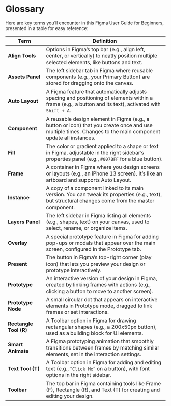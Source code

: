 # Glossary

Here are key terms you’ll encounter in this Figma User Guide for Beginners, presented in a table for easy reference:

| Term              | Definition                                                                                          |
|-------------------|-----------------------------------------------------------------------------------------------------|
| **Align Tools**   | Options in Figma’s top bar (e.g., align left, center, or vertically) to neatly position multiple selected elements, like buttons and text. |
| **Assets Panel**  | The left sidebar tab in Figma where reusable components (e.g., your Primary Button) are stored for dragging onto the canvas. |
| **Auto Layout**   | A Figma feature that automatically adjusts spacing and positioning of elements within a frame (e.g., a button and its text), activated with `Shift + A`. |
| **Component**     | A reusable design element in Figma (e.g., a button or icon) that you create once and use multiple times. Changes to the main component update all instances. |
| **Fill**          | The color or gradient applied to a shape or text in Figma, adjustable in the right sidebar’s properties panel (e.g., `#007BFF` for a blue button). |
| **Frame**         | A container in Figma where you design screens or layouts (e.g., an iPhone 13 screen). It’s like an artboard and supports Auto Layout. |
| **Instance**      | A copy of a component linked to its main version. You can tweak its properties (e.g., text), but structural changes come from the master component. |
| **Layers Panel**  | The left sidebar in Figma listing all elements (e.g., shapes, text) on your canvas, used to select, rename, or organize items. |
| **Overlay**       | A special prototype feature in Figma for adding pop-ups or modals that appear over the main screen, configured in the Prototype tab. |
| **Present**       | The button in Figma’s top-right corner (play icon) that lets you preview your design or prototype interactively. |
| **Prototype**     | An interactive version of your design in Figma, created by linking frames with actions (e.g., clicking a button to move to another screen). |
| **Prototype Node**| A small circular dot that appears on interactive elements in Prototype mode, dragged to link frames or set interactions. |
| **Rectangle Tool (R)** | A Toolbar option in Figma for drawing rectangular shapes (e.g., a 200x50px button), used as a building block for UI elements. |
| **Smart Animate** | A Figma prototyping animation that smoothly transitions between frames by matching similar elements, set in the interaction settings. |
| **Text Tool (T)** | A Toolbar option in Figma for adding and editing text (e.g., “`Click Me`” on a button), with font options in the right sidebar. |
| **Toolbar**       | The top bar in Figma containing tools like Frame (F), Rectangle (R), and Text (T) for creating and editing your design. |